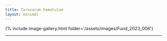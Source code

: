 ```yaml
---
title: Taraxacum hamatulum
layout: minimal
---
```


{% include image-gallery.html folder='/assets/images/Fund_2023_006'}

----